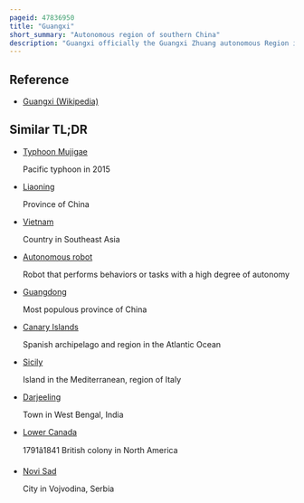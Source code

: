 ```yaml
---
pageid: 47836950
title: "Guangxi"
short_summary: "Autonomous region of southern China"
description: "Guangxi officially the Guangxi Zhuang autonomous Region is an autonomous Region of the People's Republic of China located in south China bordering Vietnam and the Gulf of Tonkin. Formerly a Province Guangxi became an autonomous Area in 1958. Its current Capital is nanning."
---
```


## Reference

- [Guangxi (Wikipedia)](https://en.wikipedia.org/?curid=47836950)

## Similar TL;DR

- [Typhoon Mujigae](/tldr/en/typhoon-mujigae)

  Pacific typhoon in 2015

- [Liaoning](/tldr/en/liaoning)

  Province of China

- [Vietnam](/tldr/en/vietnam)

  Country in Southeast Asia

- [Autonomous robot](/tldr/en/autonomous-robot)

  Robot that performs behaviors or tasks with a high degree of autonomy

- [Guangdong](/tldr/en/guangdong)

  Most populous province of China

- [Canary Islands](/tldr/en/canary-islands)

  Spanish archipelago and region in the Atlantic Ocean

- [Sicily](/tldr/en/sicily)

  Island in the Mediterranean, region of Italy

- [Darjeeling](/tldr/en/darjeeling)

  Town in West Bengal, India

- [Lower Canada](/tldr/en/lower-canada)

  1791â1841 British colony in North America

- [Novi Sad](/tldr/en/novi-sad)

  City in Vojvodina, Serbia
